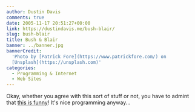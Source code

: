 ```yaml
---
author: Dustin Davis
comments: true
date: 2005-11-17 20:51:27+00:00
link: https://dustindavis.me/bush-blair/
slug: bush-blair
title: Bush & Blair
banner: ../banner.jpg
bannerCredit:
  'Photo by [Patrick Fore](https://www.patrickfore.com/) on
  [Unsplash](https://unsplash.com)'
categories:
  - Programming & Internet
  - Web Sites
---
```


Okay, whether you agree with this sort of stuff or not, you have to admint that
[this is funny](http://www.andyfoulds.co.uk/amusement/bushv2.htm)! It's nice
programming anyway...
